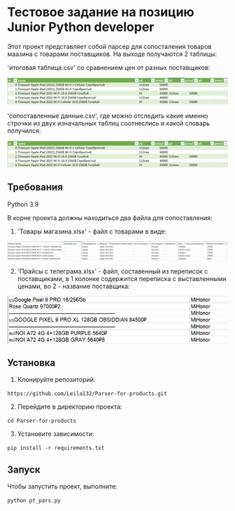 # Тестовое задание на позицию Junior Python developer

Этот проект представляет собой парсер для сопосталения товаров маазина с товарами поставщиков. На выходе получаются 2 таблицы: 

'итоговая таблица.csv' со сравнением цен от разных поставщиков:

![](images/itog.png)

'сопоставленные данные.csv', где можно отследить какие именно строчки из двух изначальных таблиц соотнеслись и какой словарь получился:

![](images/itog.png)

## Требования

Python 3.9

В корне проекта должны находиться два файла для сопоставления:

1) 'Товары магазина.xlsx' - файл с товарами в виде: 

![](images/tb1.png)

2) 'Прайсы с телеграма.xlsx' - файл, составенный из переписок с поставщиками, в 1 колонке содержится переписка с выставленными ценами, во 2 - название поставщика:

![](images/tb2.png)

## Установка

1. Клонируйте репозиторий:

`https://github.com/Leila132/Parser-for-products.git`

2. Перейдите в директорию проекта:

`cd Parser-for-products`

3. Установите зависимости:

`pip install -r requirements.txt`

## Запуск

Чтобы запустить проект, выполните:

`python pt_pars.py`